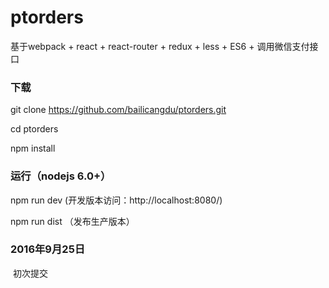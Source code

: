 # ptorders
基于webpack + react + react-router + redux + less + ES6 + 调用微信支付接口


### 下载

  git clone https://github.com/bailicangdu/ptorders.git

  cd ptorders

  npm install 


### 运行（nodejs 6.0+）

  npm run dev (开发版本访问：http://localhost:8080/)
  
  npm run dist （发布生产版本）


### 2016年9月25日
  初次提交
